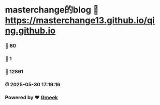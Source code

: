 # masterchange的blog :link: https://masterchange13.github.io/qing.github.io 
### :page_facing_up: [60](https://masterchange13.github.io/qing.github.io/tag.html) 
### :speech_balloon: 1 
### :hibiscus: 12861 
### :alarm_clock: 2025-05-30 17:19:16 
### Powered by :heart: [Gmeek](https://github.com/Meekdai/Gmeek)
